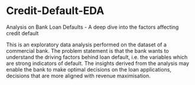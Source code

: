 # Credit-Default-EDA
Analysis on Bank Loan Defaults - A deep dive into the factors affecting credit default

This is an exploratory data analysis performed on the dataset of a commercial bank. The problem statement is that the bank wants to understand the driving factors behind loan default, i.e. the variables which are strong indicators of default. The insights derived from the analysis may enable the bank to make optimal decisions on the loan applications, decisions that are more aligned with revenue maximisation.
